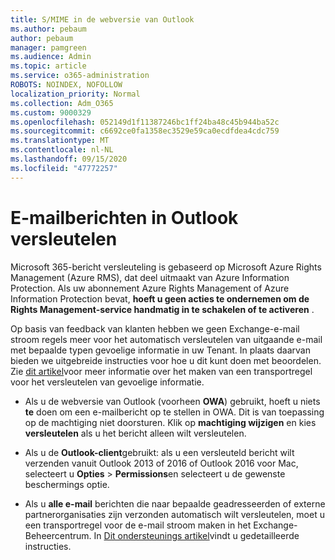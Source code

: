 ```yaml
---
title: S/MIME in de webversie van Outlook
ms.author: pebaum
author: pebaum
manager: pamgreen
ms.audience: Admin
ms.topic: article
ms.service: o365-administration
ROBOTS: NOINDEX, NOFOLLOW
localization_priority: Normal
ms.collection: Adm_O365
ms.custom: 9000329
ms.openlocfilehash: 052149d1f11387246bc1ff24ba48c45b944ba52c
ms.sourcegitcommit: c6692ce0fa1358ec3529e59ca0ecdfdea4cdc759
ms.translationtype: MT
ms.contentlocale: nl-NL
ms.lasthandoff: 09/15/2020
ms.locfileid: "47772257"
---
```

# <a name="encrypt-email-messages-in-outlook"></a>E-mailberichten in Outlook versleutelen

Microsoft 365-bericht versleuteling is gebaseerd op Microsoft Azure Rights Management (Azure RMS), dat deel uitmaakt van Azure Information Protection. Als uw abonnement Azure Rights Management of Azure Information Protection bevat, **hoeft u geen acties te ondernemen om de Rights Management-service handmatig in te schakelen of te activeren** .

Op basis van feedback van klanten hebben we geen Exchange-e-mail stroom regels meer voor het automatisch versleutelen van uitgaande e-mail met bepaalde typen gevoelige informatie in uw Tenant. In plaats daarvan bieden we uitgebreide instructies voor hoe u dit kunt doen met beoordelen. Zie [dit artikel](https://aka.ms/OmeEtr)voor meer informatie over het maken van een transportregel voor het versleutelen van gevoelige informatie.

- Als u de webversie van Outlook (voorheen **OWA**) gebruikt, hoeft u niets **te** doen om een e-mailbericht op te stellen in OWA. Dit is van toepassing op de machtiging niet doorsturen. Klik op **machtiging wijzigen** en kies **versleutelen** als u het bericht alleen wilt versleutelen.

- Als u de **Outlook-client**gebruikt: als u een versleuteld bericht wilt verzenden vanuit Outlook 2013 of 2016 of Outlook 2016 voor Mac, selecteert u **Opties**  >  **Permissions**en selecteert u de gewenste beschermings optie.

- Als u **alle e-mail** berichten die naar bepaalde geadresseerden of externe partnerorganisaties zijn verzonden automatisch wilt versleutelen, moet u een transportregel voor de e-mail stroom maken in het Exchange-Beheercentrum. In [Dit ondersteunings artikel](https://docs.microsoft.com/microsoft-365/compliance/define-mail-flow-rules-to-encrypt-email#create-mail-flow-rules-to-encrypt-email-messages-with-the-new-ome-capabilities)vindt u gedetailleerde instructies.

